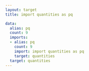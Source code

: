 ```yaml
---
layout: target
title: import quantities as pq

data:
  alias: pq
  count: 9
  imports:
  - alias: pq
    count: 9
    import: import quantities as pq
    target: quantities
  target: quantities
---
```

